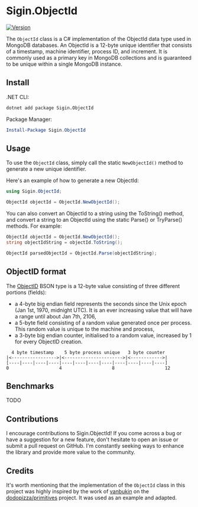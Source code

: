 # Sigin.ObjectId

[![Version](https://img.shields.io/nuget/v/Sigin.ObjectId.svg)](https://nuget.org/packages/Sigin.ObjectId)

The `ObjectId` class is a C# implementation of the ObjectId data type used in MongoDB databases. An ObjectId is a 12-byte unique identifier that consists of a timestamp, machine identifier, process ID, and increment. It is commonly used as a primary key in MongoDB collections and is guaranteed to be unique within a single MongoDB instance.

## Install

.NET CLI:

```bash
dotnet add package Sigin.ObjectId
```

Package Manager:

```powershell
Install-Package Sigin.ObjectId
```

## Usage

To use the `ObjectId` class, simply call the static `NewObjectId()` method to generate a new unique identifier.

Here's an example of how to generate a new ObjectId:

```c#
using Sigin.ObjectId;

ObjectId objectId = ObjectId.NewObjectId();
```

You can also convert an ObjectId to a string using the ToString() method, and convert a string to an ObjectId using the static Parse() or TryParse() methods. For example:

```c#
ObjectId objectId = ObjectId.NewObjectId();
string objectIdString = objectId.ToString();

ObjectId parsedObjectId = ObjectId.Parse(objectIdString);
```

## ObjectID format

The [ObjectID](https://www.mongodb.com/docs/manual/reference/method/ObjectId/) BSON type is a 12-byte value consisting of three different portions (fields):

* a 4-byte big endian field represents the seconds since the Unix epoch (Jan 1st, 1970, midnight UTC). It is an ever increasing value that will have a range until about Jan 7th, 2106,
* a 5-byte field consisting of a random value generated once per process. This random value is unique to the machine and process,
* a 3-byte big endian counter, initialised to a random value, increased by 1 for every ObjectID creation.

```text
  4 byte timestamp    5 byte process unique   3 byte counter
|<----------------->|<---------------------->|<------------>|
[----|----|----|----|----|----|----|----|----|----|----|----]
0                   4                   8                   12
```

## Benchmarks

TODO

## Contributions

I encourage contributions to Sigin.ObjectId! If you come across a bug or have a suggestion for a new feature, don't hesitate to open an issue or submit a pull request on GitHub. I'm constantly seeking ways to enhance the library and provide more value to the community.

## Credits

It's worth mentioning that the implementation of the `ObjectId` class in this project was highly inspired by the work of [vanbukin](https://github.com/vanbukin) on the [dodopizza/primitives](https://github.com/dodopizza/primitives) project. It was used as an example and adapted.
